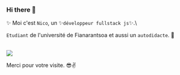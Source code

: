 ### Hi there 👋

 ✨ Moi c'est `Nico`, un ✨`développeur fullstack js`✨.\
 
`Etudiant` de l'université de Fianarantsoa et aussi un `autodidacte`. 🤩

\
<img
  src="https://cr-ss-service.azurewebsites.net/api/ScreenShot?widget=summary&username=ks-krimi&badges=2&show-avatar=true&style=--header-bg-color:#edf1f3;--border-radius:4px"
/>


Merci pour votre visite. 😎✌️
<!--
**ks-krimi/ks-krimi** is a ✨ _special_ ✨ repository because its `README.md` (this file) appears on your GitHub profile.

Here are some ideas to get you started:

- 🔭 I’m currently working on ...
- 🌱 I’m currently learning ...
- 👯 I’m looking to collaborate on ...
- 🤔 I’m looking for help with ...
- 💬 Ask me about ...
- 📫 How to reach me: ...
- 😄 Pronouns: ...
- ⚡ Fun fact: ...
-->
